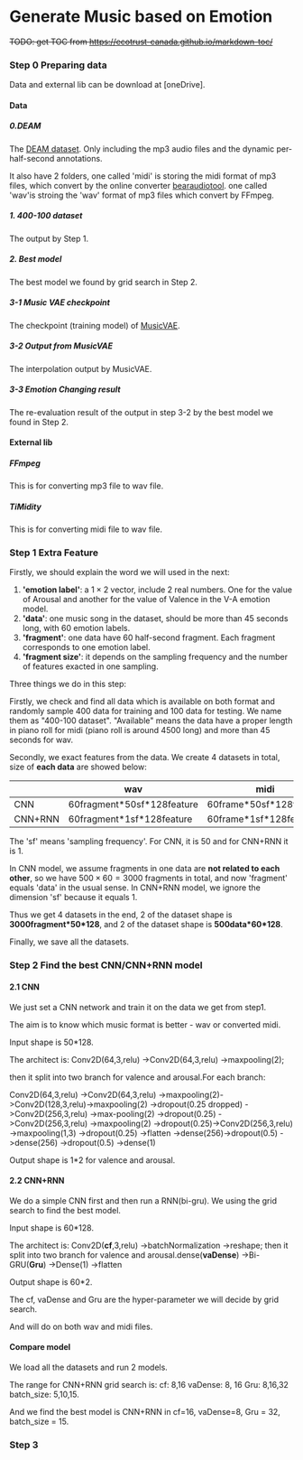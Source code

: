 # Generate Music based on Emotion

~~TODO: get TOC from https://ecotrust-canada.github.io/markdown-toc/~~ 

### Step 0 Preparing data

Data and external lib can be download at [oneDrive].

#### Data
##### 0.DEAM

The [DEAM dataset](http://cvml.unige.ch/databases/DEAM/). Only including the mp3 audio files and the dynamic per-half-second annotations.

It also have 2 folders, one called 'midi' is storing the midi format of mp3 files, which convert by the online converter [bearaudiotool](https://www.bearaudiotool.com/mp3-to-midi). one called 'wav'is stroing the 'wav' format of mp3 files which convert by FFmpeg.

##### 1. 400-100 dataset

The output by Step 1.

##### 2. Best model

The best model we found by grid search in Step 2.

##### 3-1 Music VAE checkpoint

The checkpoint (training model) of [MusicVAE](https://github.com/magenta/magenta/tree/master/magenta/models/music_vae).

##### 3-2 Output from MusicVAE

The interpolation output by MusicVAE.

##### 3-3 Emotion Changing result

The re-evaluation result of the output in step 3-2 by the best model we found in Step 2.

#### External lib

##### FFmpeg

This is for converting mp3 file to wav file.

##### TiMidity

This is for converting midi file to wav file.

### Step 1 Extra Feature

Firstly, we should explain the word we will used in the next:
1. **'emotion label'**: a $1\times 2$ vector, include 2 real numbers. One for the value of Arousal and another for the value of Valence in the V-A emotion model.
2. **'data'**: one music song in the dataset, should be more than 45 seconds long, with 60 emotion labels.
3. **'fragment'**: one data have 60 half-second fragment. Each fragment corresponds to one emotion label.
4. **'fragment size'**: it depends on the sampling frequency and the number of features exacted in one sampling.

Three things we do in this step:

Firstly, we check and find all data which is available on both format and randomly sample 400 data for training and 100 data for testing. We name them as "400-100 dataset". "Available" means the data have a proper length in piano roll for midi (piano roll is around 4500 long) and more than 45 seconds for wav.

Secondly, we exact features from the data. We create 4 datasets in total, size of **each data** are showed below:

|         | wav                          | midi                      |
| ------- | ---------------------------- | ------------------------- |
| CNN     | 60fragment\*50sf\*128feature | 60frame\*50sf\*128feature |
| CNN+RNN | 60fragment\*1sf\*128feature  | 60frame\*1sf\*128feature  |

The 'sf' means 'sampling frequency'. For CNN, it is 50 and for CNN+RNN it is 1.

In CNN model, we assume fragments in one data are **not related to each other**, so we have $500\times 60=3000$ fragments in total, and now 'fragment' equals 'data' in the usual sense. In CNN+RNN model, we ignore the dimension 'sf' because it equals 1.

Thus we get 4 datasets in the end, 2 of the dataset shape is **3000fragment\*50\*128**, and 2 of the dataset shape is **500data\*60\*128**.

Finally, we save all the datasets.

### Step 2 Find the best CNN/CNN+RNN model

#### 2.1 CNN

We just set a CNN network and train it on the data we get from step1.

The aim is to know which music format is better - wav or converted midi.

Input shape is 50\*128.

The architect is:
Conv2D(64,3,relu) ->Conv2D(64,3,relu) ->maxpooling(2);

then it split into two branch for valence and arousal.For each branch:

Conv2D(64,3,relu) ->Conv2D(64,3,relu) ->maxpooling(2)->Conv2D(128,3,relu)->maxpooling(2)  ->dropout(0.25  dropped)  ->Conv2D(256,3,relu)  ->max-pooling(2) ->dropout(0.25) ->Conv2D(256,3,relu) ->maxpooling(2) ->dropout(0.25)->Conv2D(256,3,relu) ->maxpooling(1,3) ->dropout(0.25) ->flatten ->dense(256)->dropout(0.5) ->dense(256) ->dropout(0.5) ->dense(1)

Output shape is 1\*2 for valence and arousal.

#### 2.2 CNN+RNN

We do a simple CNN first and then run a RNN(bi-gru). We using the grid search to find the best model.

Input shape is 60\*128.

The architect is:
Conv2D(**cf**,3,relu) ->batchNormalization ->reshape; then it split into two branch for valence and arousal.dense(**vaDense**) ->Bi-GRU(**Gru**) ->Dense(1) ->flatten

Output shape is 60*2.

The cf, vaDense and Gru are the hyper-parameter we will decide by grid search.

And will do on both wav and midi files.

#### Compare model

We load all the datasets and run 2 models.

The range for CNN+RNN grid search is:
cf: 8,16
vaDense: 8, 16
Gru: 8,16,32
batch_size: 5,10,15.

And we find the best model is CNN+RNN in cf=16, vaDense=8, Gru = 32, batch_size = 15.

### Step 3


